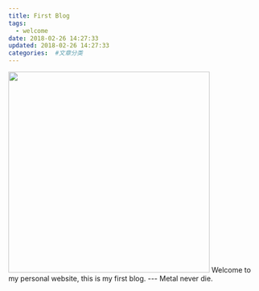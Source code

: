```yaml
---
title: First Blog
tags:
  - welcome
date: 2018-02-26 14:27:33
updated: 2018-02-26 14:27:33
categories:  #文章分类
---
```

<img src="./alexi.jpg" width="400px">
Welcome to my personal website, this is my first blog.
<!--more-->
---
Metal never die.